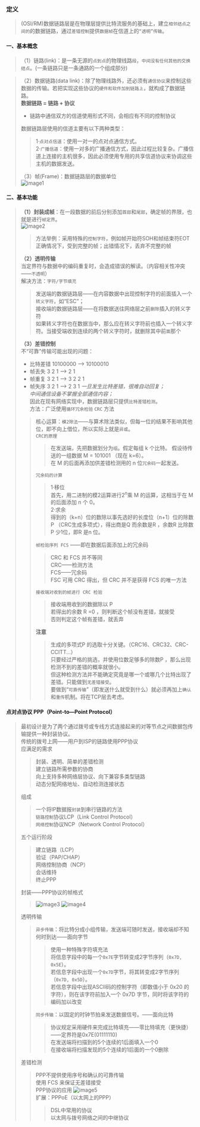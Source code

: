 ### 定义  
> (OSI/RM)数据链路层是在物理层提供比特流服务的基础上，建立`相邻结点之间的`的数据链路，通过`差错控制`提供`数据帧`在信道上的`“透明”传输`。  

#### 一、基本概念  
> （1）链路(link)：是一条无源的`点到点`的物理线路`段`，`中间没有任何其他的交换结点`。(一条链路只是一条通路的一个组成部分)	  

> （2）数据链路(data link)：除了物理线路外，还必须有`通信协议`来控制这些数据的传输。若把实现这些协议的`硬件和软件加到链路上`，就构成了数据链路。  
> **数据链路 = 链路 + 协议**  
> * 链路中通信双方的信道使用形式不同，会相应有不同的控制协议  
> 
> 数据链路层使用的信道主要有以下两种类型：  
>> 1·`点对点信道`：使用一对一的点对点通信方式。  
>> 2·`广播信道`：使用一对多的广播通信方式，因此过程比较复杂。广播信道上连接的主机很多，因此必须使用专用的共享信道协议来协调这些主机的数据发送。  
>
> （3）帧(Frame)：数据链路层的数据单位  
![image1](https://github.com/onshero/PCN/blob/picture/各层的数据单位.png)
#### 二、基本功能  
> **（1）封装成帧**：在一段数据的前后分别添加`首部`和`尾部`，确定帧的界限，也就是进行`帧定界`。  
> ![image2](https://github.com/onshero/PCN/blob/picture/封装成帧.png)
>> 方法举例：采用特殊的`控制字符`，例如帧开始符SOH和帧结束符EOT  
>> 正确情况下，受到完整的帧；出错情况下，丢弃不完整的帧  
> 
> **（2）透明传输**  
> 当定界符与数据中的编码重复时，会造成错误的解读。（内容相关性冲突——`不透明`）  
> 解决方法：`字符/字节填充`  
>> 发送端的数据链路层——在内容数据中出现控制字符的前面插入一个`转义字符`，如“ESC”；  
>> 接收端的数据链路层——在将数据送往网络层之前`删除`插入的转义字符  
>> 如果转义字符也在数据当中，那么应在转义字符前也插入一个转义字符。当接受端收到连续的两个转义字符时，就删除其中前`面`那个  
>
> **（3）差错控制**  
> 不“可靠”传输可能出现的问题：
> * 比特差错   10100000 ——&gt; 10100010
> * 帧丢失     3 2 1 ——&gt; 2 1
> * 帧重复     3 2 1 ——&gt; 3 2 2 1
> * 帧失序     3 2 1 ——&gt; 2 3 1
> *一旦发生比特差错，很难自动回复；*  
> *中间通信设备不掌握全部通信内容；*  
> 因此在现有网络实现中，数据链路层只提供`比特差错检测`。  
> 方法：广泛使用`循环冗余检验` `CRC` 方法  
>> 核心运算：`模2除法`——与算术除法类似，但每一位的结果不影响其他位，即不向上借位，所以实际上就是`异或`。  
>> `CRC的原理`  
>>> 在发送端，先把数据划分为`组`。假定每组 k 个比特。
>>> 假设待传送的一组数据 M = 101001 （现在 k=6）。  
>>> 在 M 的后面再添加供差错检测用的 n 位`冗余码`一起发送。  
>>
>> `冗余码的计算`  
>>>  1·移位  
>>> 首先，用二进制的模2运算进行2<sup>n</sup>乘 M 的运算，这相当于在 M 的后面添加 n 个 0。  
>>> 2·求余  
>>> 得到的（k+n）位的数除以事先选好的长度位（n+1）位的除数 P （CRC生成多项式），得出商是Q 而余数是R ，余数R 比除数P 少1位，即R 是n 位。  
>>
>> `帧检验序列 FCS` ——即在数据后面添加上的冗余码  
>>> CRC 和 FCS 并不等同  
>>> CRC——检测方法  
>>> FCS——冗余码  
>>> FSC 可用 CRC 得出，但 CRC 并不是获得 FCS 的唯一方法  
>>
>> `接收端对收到的帧进行 CRC 检验`  
>>> 接收端用收到的数据除以 P  
>>> 若得出的余数 R =0 ，则判断这个帧没有差错，就接受  
>>> 否则判定这个帧有差错，就丢弃  
>>
>> **注意**  
>>> 生成的多项式P 的选取十分关键。（CRC16、CRC32、CRC-CCITT...）  
>>> 只要经过严格的挑选，并使用位数足够多的除数P ，那么出现检测不到的差错的概率就很小。  
>>> 但这种检测方法并不能确定究竟是哪一个或哪几个比特出现了差错。只能做到`无差错接受`。  
>>> 要做到“`可靠传输`”（即发送什么就受到什么）就必须再加上`确认`和`重传`机制。将在TCP层去考虑。
#### 点对点协议 PPP（Point-to—Point Protocol）  
> 最初设计是为了两个通过拨号或专线方式连接起来的对等节点之间数据包传输提供一种封装协议。  
> 传统的拨号上网——用户到ISP的链路使用PPP协议  
> 应满足的需求  
>> 封装、透明、简单的差错检测  
>> 建立链路所需参数的协商  
>> 向上支持多种网络层协议、向下兼容多类型链路  
>> 动态分配网络地址、自动检测连接状态  
>
> 组成  
>> 一个将IP数据报`封装`到串行链路的方法  
>> `链路控制`协议LCP（Link Control Protocol）  
>> `网络控制`协议NCP（Network Control Protocol） 
>
> 五个运行阶段
>> 建立链路（LCP）  
>> 验证（PAP/CHAP）  
>> 网络控制协商（NCP）  
>> 会话维持  
>> 终止PPP  
>
> 封装——PPP协议的帧格式  
>> ![image3](https://github.com/onshero/PCN/blob/picture/PPP协议的帧格式1.png)
>> ![image4](https://github.com/onshero/PCN/blob/picture/PPP协议的帧格式2.png)
>
> 透明传输  
>> `异步传输`：将比特分成小组传输，发送端可随时发送，接收端却不知何时到达——面向字节  
>>> 使用一种特殊字符填充法  
>>> 将信息字段中的每一个`0x7E`字节转变成2字节序列（`0x7D, 0x5E`）。  
>>> 若信息字段中出现一个`0x7D`字节，将其转变成2字节序列（`0x7D, 0x5D`）。  
>>> 若信息字段中出现ASCII码的控制字符（即数值小于 0x20 的字符），则在该字符前加入一个 0x7D 字节，同时将该字符的编码加以改变  
>>
>> `同步传输`：以固定的时钟节拍来发送数据信号。——面向比特  
>>> 协议规定采用硬件来完成比特填充——零比特填充（更快捷）——定界符是0x7E(01111110)  
>>> 在发送端将扫描到的5个连续的1后面填入一个0  
>>> 在接收端将扫描发现的5个连续的1后面的一个0删除  
>
> 差错检测  
>> PPP不提供使用序号和确认的可靠传输  
>> 使用 FCS 来保证无差错接受  
> PPP协议的应用
>> ![image5](https://github.com/onshero/PCN/blob/picture/PPP协议的应用.png)  
>> 扩展：PPPoE（以太网上的PPP）  
>>> DSL中常用的协议  
>>> 以太网与拨号网络之间的中继协议  
>
